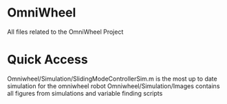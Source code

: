 # OmniWheel
All files related to the OmniWheel Project

# Quick Access
Omniwheel/Simulation/SlidingModeControllerSim.m is the most up to date simulation for the omniwheel robot
Omniwheel/Simulation/Images contains all figures from simulations and variable finding scripts
